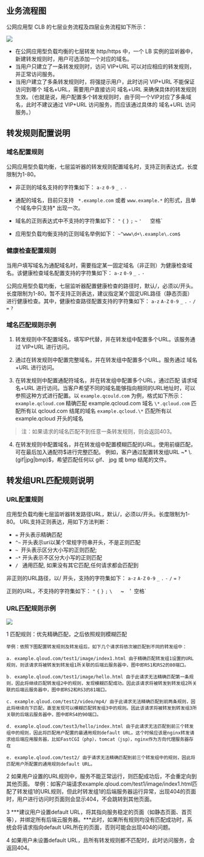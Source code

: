 ## 业务流程图

公网应用型 CLB 的七层业务流程及四层业务流程如下所示：

![](http://imgcache.tce.fsphere.cn/static/mc.qcloudimg.com/static/img/f0fa90984d263a9f7e26d4f6ee3b6c5f/image.png)

- 在公网应用型负载均衡的七层转发 http/https 中，一个 LB 实例的监听器中，新建转发规则时，用户可选添加一个对应的域名。
- 当用户只建立了一条转发规则时，访问 VIP+URL 可以对应相应的转发规则，并正常访问服务。
- 当用户建立了多条转发规则时，将强提示用户，此时访问 VIP+URL 不能保证访问到哪个 域名+URL，需要用户直接访问 域名+URL 来确保具体的转发规则生效。（也就是说，用户配置多个转发规则时，由于同一个VIP对应了多条域名，此时不建议通过 VIP+URL 访问服务，而应该通过具体的 域名+URL 访问服务。）

## 转发规则配置说明

### 域名配置规则
公网应用型负载均衡，七层监听器的转发规则配置域名时，支持正则表达式，长度限制为1-80。

- 非正则的域名支持的字符集如下：
`a-z` `0-9` `_` `.` `-` 
			
- 通配的域名，目前只支持  
`*.example.com` 或者 `www.example.*` 的形式，且单个域名中只支持\* 出现一次。 		

- 域名的正则表达式中不支持的字符集如下：
`"` `{` `}` `;` `~` `'` ` ` ` `空格` 

- 应用型负载均衡支持的正则域名举例如下：
`~^www\d+\.example\.com$`

### 健康检查配置规则

当用户填写域名为通配域名时，需要指定某一固定域名（非正则）为健康检查域名。该健康检查域名配置支持的字符集如下：
`a-z` `0-9`  `_` `.` `-` 

公网应用型负载均衡，七层监听器配置健康检查的路径时，默认/，必须以/开头。长度限制为1-80。暂不支持正则表达，建议指定某个固定URL路径（静态页面）进行健康检查。其中，健康检查路径配置支持的字符集如下：
`a-z` `A-Z` `0-9` `_` `.` `-` `/` `=` `?`

### 域名匹配规则示例

1. 转发规则中不配置域名，填写IP代替，并在转发组中配置多个URL。该服务通过 VIP+URL 进行访问。

2. 通过在转发规则中配置完整域名，并在转发组中配置多个URL。服务通过 域名+URL 进行访问。

3. 在转发规则中配置通配符域名，并在转发组中配置多个URL，通过匹配 请求域名+URL 进行访问。当客户希望不同的域名能够指向相同的URL地址时，可以参照这种方式进行配置。以 `example.qcould.com` 为例，格式如下所示：
	`example.qcloud.com` 精确匹配 example.qcloud.com 域名
  `\*.qcloud.com` 匹配所有以 qcloud.com 结尾的域名
 `example.qcloud.\*` 匹配所有以 example.qcloud 开头的域名
  >注：如果请求的域名匹配不到任意一条转发规则，则会返回403。

4. 在转发规则中配置域名，并在转发组中配置模糊匹配的URL。使用前缀匹配，可在最后加入通配符$进行完整匹配。
例如，客户通过配置转发组URL ~* \.(gif|jpg|bmp)$，希望匹配任何以 gif、 jpg 或 bmp 结尾的文件。

## 转发组URL匹配规则说明

### URL配置规则

应用型负载均衡七层监听器转发路径URL，默认/，必须以/开头。长度限制为1-80。
URL支持正则表达，用如下方法判断：

- `=` 开头表示精确匹配 
- `^~` 开头表示uri以某个常规字符串开头，不是正则匹配 
- `~ `开头表示区分大小写的正则匹配; 
- `~*` 开头表示不区分大小写的正则匹配 
- `/ ` 通用匹配, 如果没有其它匹配,任何请求都会匹配到

非正则的URL路径，以/ 开头，支持的字符集如下：
`a-z` `A-Z` `0-9` `_` `.` `-`  `/` `=` `?`
		
正则的URL，不支持的字符集如下：
`"` `{` `}` `;` `\` ` ` ` `~`  `'` `空格`   

### URL匹配规则示例
![](http://imgcache.tce.fsphere.cn/static/mc.qcloudimg.com/static/img/5e322824d13d70c55f12c5d34f066d4a/image.png)
 
1 匹配规则：优先精确匹配，之后依照规则模糊匹配

	举例：依照下图配置转发规则及转发组后，如下几个请求将依次被匹配到不同的转发组中：
  
  	a. example.qloud.com/test1/image/index1.html 由于精确匹配转发组1设置的URL规则，则该请求将被转发到转发组1所关联的后端云服务器中，图中即RS1和RS2的80端口。
	
  	b. example.qloud.com/test1/image/hello.html 由于此请求无法精确匹配第一条规则，因此将继续匹配转发组2中的规则，发现模糊匹配成功。因此该请求将被转发到转发组2所关联的后端云服务器中，图中即RS2和RS3的81端口。
  
  	c. example.qloud.com/test2/video/mp4/ 由于此请求无法精确匹配到前两条规则，因此将继续向下匹配，直至发现可以模糊匹配转发组3中的规则。因此该请求将被转发到转发组3所关联的后端云服务器中，图中即RS4的90端口。
  
  	d. example.qloud.com/test3/hello/index.html 由于此请求无法匹配到前三个转发组中的规则，因此将匹配用户配置的最通用规则default URL。这个时候应该是nginx转发请求给后端应用服务器，比如FastCGI（php），tomcat（jsp），nginx作为方向代理服务器存在
  
  	e. example.qloud.com/test2/ 由于请求无法精确匹配到前三个转发组中的规则，因此将匹配用户所配置的通用规则default URL。

2 如果用户设置的URL规则中，服务不能正常运行，则匹配成功后，不会重定向到其他页面。
举例：如客户端请求example.qloud.com/test1/image/index1.html匹配了转发组1的URL规则，但此时转发组1的后端服务器运行异常，出现404的页面时，用户进行访问时页面则会显示404，不会跳转到其他页面。

3 ***建议用户设置default URL，将其指向服务稳定的页面（如静态页面、首页等），并绑定所有后端云服务器。***此时，如果所有规则均没有匹配成功时，系统会将请求指向default URL所在的页面，否则可能会出现404的问题。

4 如果用户未设置default URL，且所有转发规则都不匹配时，此时访问服务，会返回404。
